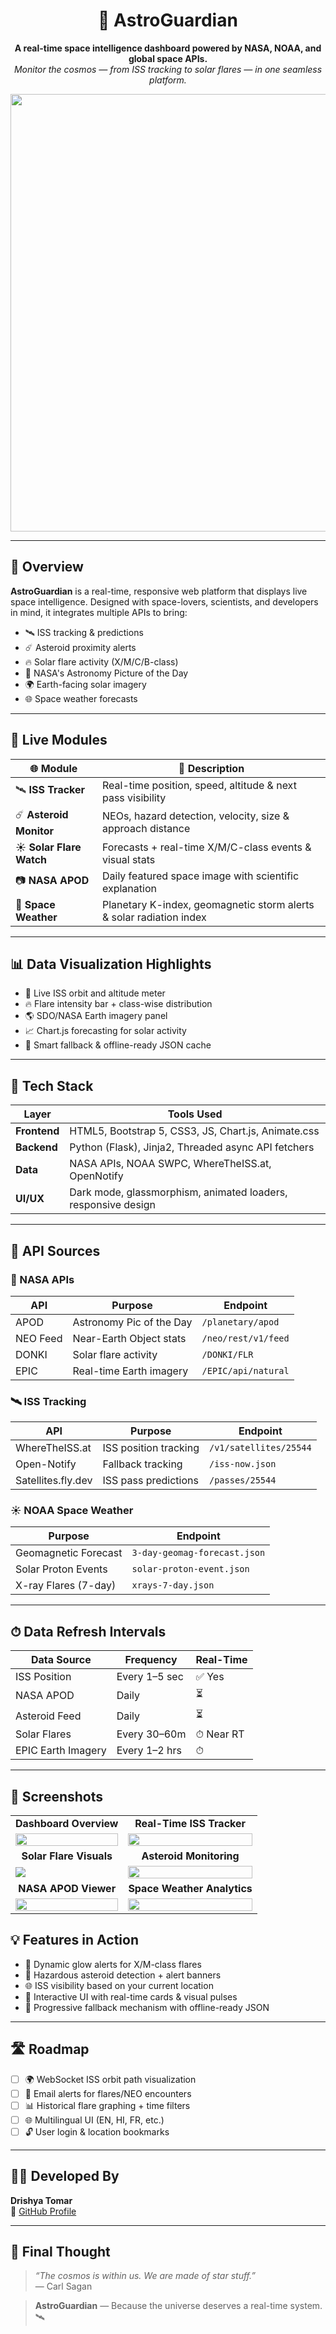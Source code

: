 <h1 align="center">
  🌌 AstroGuardian
</h1>

<p align="center">
  <strong>A real-time space intelligence dashboard powered by NASA, NOAA, and global space APIs.</strong><br>
  <em>Monitor the cosmos — from ISS tracking to solar flares — in one seamless platform.</em>
</p>

<p align="center">
  <img src="https://media3.giphy.com/media/v1.Y2lkPTc5MGI3NjExdjFyYnhzM3JjZXhyMWFnbWg2dmI2MGxpMW5ndWx3YXM5YzBnZnpwMiZlcD12MV9pbnRlcm5hbF9naWZfYnlfaWQmY3Q9Zw/3ov9jWAWNhfyr3zkJi/giphy.gif" width="700"/>
</p>

---

## 🚀 Overview

**AstroGuardian** is a real-time, responsive web platform that displays live space intelligence. Designed with space-lovers, scientists, and developers in mind, it integrates multiple APIs to bring:

- 🛰 ISS tracking & predictions  
- ☄️ Asteroid proximity alerts  
- 🔥 Solar flare activity (X/M/C/B-class)  
- 📸 NASA's Astronomy Picture of the Day  
- 🌍 Earth-facing solar imagery  
- 🌐 Space weather forecasts

---

## 🌠 Live Modules

| 🌐 Module | 🌟 Description |
|----------|----------------|
| 🛰️ **ISS Tracker** | Real-time position, speed, altitude & next pass visibility |
| ☄️ **Asteroid Monitor** | NEOs, hazard detection, velocity, size & approach distance |
| ☀️ **Solar Flare Watch** | Forecasts + real-time X/M/C-class events & visual stats |
| 📷 **NASA APOD** | Daily featured space image with scientific explanation |
| 🧪 **Space Weather** | Planetary K-index, geomagnetic storm alerts & solar radiation index |

---

## 📊 Data Visualization Highlights

- 🌌 Live ISS orbit and altitude meter  
- 🔥 Flare intensity bar + class-wise distribution  
- 🌎 SDO/NASA Earth imagery panel  
- 📈 Chart.js forecasting for solar activity  
- 🧠 Smart fallback & offline-ready JSON cache  

---

## 🔧 Tech Stack

| Layer       | Tools Used |
|-------------|------------|
| **Frontend**| HTML5, Bootstrap 5, CSS3, JS, Chart.js, Animate.css |
| **Backend** | Python (Flask), Jinja2, Threaded async API fetchers |
| **Data**    | NASA APIs, NOAA SWPC, WhereTheISS.at, OpenNotify |
| **UI/UX**   | Dark mode, glassmorphism, animated loaders, responsive design |

---

## 📡 API Sources

### 🚀 NASA APIs

| API | Purpose | Endpoint |
|-----|---------|----------|
| APOD | Astronomy Pic of the Day | `/planetary/apod` |
| NEO Feed | Near-Earth Object stats | `/neo/rest/v1/feed` |
| DONKI | Solar flare activity | `/DONKI/FLR` |
| EPIC | Real-time Earth imagery | `/EPIC/api/natural` |

### 🛰 ISS Tracking

| API | Purpose | Endpoint |
|-----|---------|----------|
| WhereTheISS.at | ISS position tracking | `/v1/satellites/25544` |
| Open-Notify | Fallback tracking | `/iss-now.json` |
| Satellites.fly.dev | ISS pass predictions | `/passes/25544` |

### ☀️ NOAA Space Weather

| Purpose | Endpoint |
|---------|----------|
| Geomagnetic Forecast | `3-day-geomag-forecast.json` |
| Solar Proton Events | `solar-proton-event.json` |
| X-ray Flares (7-day) | `xrays-7-day.json` |

---

## ⏱ Data Refresh Intervals

| Data Source        | Frequency     | Real-Time |
|--------------------|---------------|-----------|
| ISS Position       | Every 1–5 sec | ✅ Yes    |
| NASA APOD          | Daily         | ⏳        |
| Asteroid Feed      | Daily         | ⏳        |
| Solar Flares       | Every 30–60m  | ⏱ Near RT |
| EPIC Earth Imagery | Every 1–2 hrs | ⏱        |

---

## 📸 Screenshots

<table>
  <tr>
    <td align="center"><strong>Dashboard Overview</strong></td>
    <td align="center"><strong>Real-Time ISS Tracker</strong></td>
  </tr>
  <tr>
    <td><img src="https://github.com/user-attachments/assets/58cbccdc-4525-4d1e-b316-c22ea9a53f9b" width="100%"/></td>
    <td><img src="https://github.com/user-attachments/assets/e224c145-8ea3-4492-bd9c-ca127aba5ef6" width="100%"/></td>
  </tr>
  <tr>
    <td align="center"><strong>Solar Flare Visuals</strong></td>
    <td align="center"><strong>Asteroid Monitoring</strong></td>
  </tr>
  <tr>
    <td><img src="https://github.com/user-attachments/assets/ddc562d7-749e-4bff-ade6-a3a3bc460b83"/></td>
    <td><img src="https://github.com/user-attachments/assets/2848ef82-f42c-4cc5-9451-5da614bacece" width="100%"/></td>
  </tr>




  <tr>
    <td align="center"><strong>NASA APOD Viewer</strong></td>
    <td align="center"><strong>Space Weather Analytics</strong></td>
  </tr>
  <tr>
    <td><img src="https://github.com/user-attachments/assets/646863ee-e2f2-476c-88fd-f38a23c0b1e9" width="100%"/></td>
    <td><img src="https://github.com/user-attachments/assets/eb6c9181-9cfd-44bb-94db-b84f7861a14e" width="100%"/></td>
  </tr>
</table>


## 💡 Features in Action

- 📌 Dynamic glow alerts for X/M-class flares  
- 🎯 Hazardous asteroid detection + alert banners  
- 🌐 ISS visibility based on your current location  
- 🎨 Interactive UI with real-time cards & visual pulses  
- 🔁 Progressive fallback mechanism with offline-ready JSON  

---

## 🛣️ Roadmap

- [ ] 🌍 WebSocket ISS orbit path visualization  
- [ ] 📧 Email alerts for flares/NEO encounters  
- [ ] 📊 Historical flare graphing + time filters  
- [ ] 🌐 Multilingual UI (EN, HI, FR, etc.)  
- [ ] 🔓 User login & location bookmarks  

---

## 🧑‍💻 Developed By

**Drishya Tomar**  
🔗 [GitHub Profile](https://github.com/drishyatomar2904)

---

## 🌌 Final Thought

> _“The cosmos is within us. We are made of star stuff.”_  
> — Carl Sagan

> **AstroGuardian** — Because the universe deserves a real-time system. 🛰




